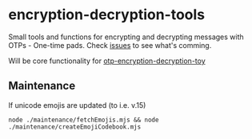 # encryption-decryption-tools
Small tools and functions for encrypting and decrypting messages with OTPs - One-time pads. Check [issues](https://github.com/eklem/otp-encryption-decryption-tools/issues) to see what's comming.

Will be core functionality for [otp-encryption-decryption-toy](https://github.com/eklem/otp-encryption-decryption-toy)


## Maintenance
If unicode emojis are updated (to i.e. v.15)

```console
node ./maintenance/fetchEmojis.mjs && node ./maintenance/createEmojiCodebook.mjs
```